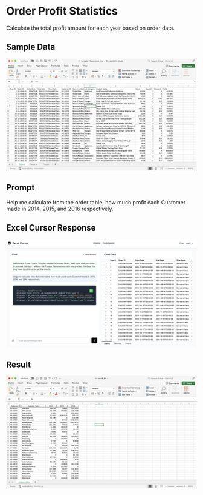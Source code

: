 # Order Profit Statistics
Calculate the total profit amount for each year based on order data.

## Sample Data
![](../images/case01_01.png)

## Prompt
Help me calculate from the order table, how much profit each Customer made in 2014, 2015, and 2016 respectively.

## Excel Cursor Response
![](../images/case01_02.png)

## Result
![](../images/case01_03.png)